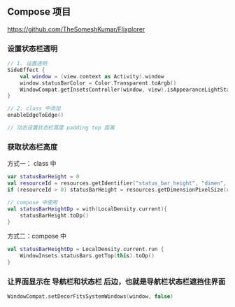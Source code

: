 ## Compose 项目
https://github.com/TheSomeshKumar/Flixplorer

###  设置状态栏透明
```kotlin
// 1. 设置透明
SideEffect {
    val window = (view.context as Activity).window
    window.statusBarColor = Color.Transparent.toArgb()
    WindowCompat.getInsetsController(window, view).isAppearanceLightStatusBars = darkTheme
}

// 2. class 中添加
enableEdgeToEdge()

// 动态设置状态栏高度 padding top 距离
```

### 获取状态栏高度
方式一： class 中
```kotlin
var statusBarHeight = 0
val resourceId = resources.getIdentifier("status_bar_height", "dimen", "android")
if (resourceId > 0) statusBarHeight = resources.getDimensionPixelSize(resourceId)

// compose 中使用
val statusBarHeightDp = with(LocalDensity.current){
    statusBarHeight.toDp()
}
```
方式二：compose 中
```kotlin
val statusBarHeightDp = LocalDensity.current.run {
    WindowInsets.statusBars.getTop(this).toDp()
}
```

### 让界面显示在 导航栏和状态栏 后边，也就是导航栏状态栏遮挡住界面
```kotlin
WindowCompat.setDecorFitsSystemWindows(window, false)
```

